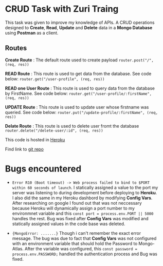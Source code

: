 # CRUD Task with Zuri Traing

This task was given to improve my knowledge of APIs. A CRUD operations designed to **Create**, **Read**, **Update** and **Delete** data in a **Mongo Database** using **Postman** as a client.

## Routes

**Create Route** : The default route used to create payload
`router.post("/", (req, res))`

**READ Route** : This route is used to get data from the database. See code below:
`router.get("/user-profile", (req, res))`


**READ one User Route** : This route is used to query data from the database by FirstName. See code below:
`router.get("/user-profile/:firstName", (req, res))`

**UPDATE Route** : This route is used to update user whose firstname was queried. See code below:
`router.put("/update-profile/:firstName", (req, res))`

**Delate Route** : This route is used to delete user fromt the database
`router.delete("/delete-user/:id", (req, res))`

This code is hosted in [Heroku](https://glacial-stream-35995.herokuapp.com/user-profile)

Find link to [git repo](https://github.com/Celnet-hub/CRUD_App_with_Zuri_Training)


# Bugs encountered

- `Error R10 (Boot timeout) -> Web process failed to bind to $PORT within 60 seconds of launch`.
I statically assigned a value to the port my server was listening to during development before deploying to **Heroku**. I also did the same in my Heroku dashbord by modifying **Config Vars**. After researching on google I found out that was not neccessary because Heroku will dynamically assign a port number to my environmnet variable and this `const port = process.env.PORT || 5000` handles the rest. Bug was fixed after **Config Vars** was modified and statically assigned values in the code base was deleted.

- `{MongoError: .......}`
Though i can't remember the exact error message. The bug was due to fact that **Config Vars** was not configured with an environment variable that should hold the Password to Mongo-Atlas. After the variable was configured, this `const password = process.env.PASSWORD;` handled the authentication process and Bug was fixed. 